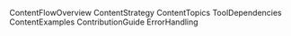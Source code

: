 ContentFlowOverview
ContentStrategy
ContentTopics
ToolDependencies
ContentExamples
ContributionGuide
ErrorHandling
